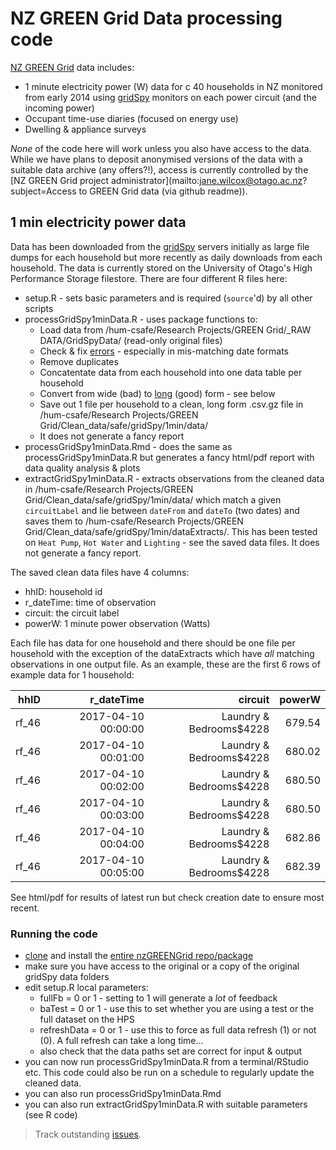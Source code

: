 # NZ GREEN Grid Data processing code
[NZ GREEN Grid](https://www.otago.ac.nz/centre-sustainability/research/energy/otago050285.html) data includes:

 * 1 minute electricity power (W) data for c 40 households in NZ monitored from early 2014 using [gridSpy](https://gridspy.com/) monitors on each power circuit (and the incoming power)
 * Occupant time-use diaries (focused on energy use)
 * Dwelling & appliance surveys

_None_ of the code here will work unless you also have access to the data. While we have plans to deposit anonymised versions of the data with a suitable data archive (any offers?!), access is currently controlled by the [NZ GREEN Grid project administrator](mailto:jane.wilcox@otago.ac.nz?subject=Access to GREEN Grid data (via github readme)).

## 1 min electricity power data

Data has been downloaded from the [gridSpy](https://gridspy.com/) servers initially as large file dumps for each household but more recently as daily downloads from each household. The data is currently stored on the University of Otago's High Performance Storage filestore. There are four different R files here:

 * setup.R - sets basic parameters and is required (`source`'d) by all other scripts
 * processGridSpy1minData.R - uses package functions to:
   + Load data from /hum-csafe/Research Projects/GREEN Grid/_RAW DATA/GridSpyData/ (read-only original files)
   + Check & fix [errors](https://git.soton.ac.uk/ba1e12/nzGREENGrid/issues?scope=all&utf8=%E2%9C%93&state=all&label_name[]=gridSpy) - especially in mis-matching date formats
   + Remove duplicates
   + Concatentate data from each household into one data table per household
   + Convert from wide (bad) to [long](http://garrettgman.github.io/tidying/) (good) form - see below
   + Save out 1 file per household to a clean, long form .csv.gz file in /hum-csafe/Research Projects/GREEN Grid/Clean_data/safe/gridSpy/1min/data/
   + It does not generate a fancy report
 * processGridSpy1minData.Rmd - does the same as processGridSpy1minData.R but generates a fancy html/pdf report with data quality analysis & plots
 * extractGridSpy1minData.R - extracts observations from the cleaned data in /hum-csafe/Research Projects/GREEN Grid/Clean_data/safe/gridSpy/1min/data/ which match a given `circuitLabel` and lie between `dateFrom` and `dateTo` (two dates) and saves them to /hum-csafe/Research Projects/GREEN Grid/Clean_data/safe/gridSpy/1min/dataExtracts/. This has been tested on `Heat Pump`, `Hot Water` and `Lighting` - see the saved data files. It does not generate a fancy report.

The saved clean data files have 4 columns:

 * hhID: household id
 * r_dateTime: time of observation
 * circuit: the circuit label
 * powerW: 1 minute power observation (Watts)

Each file has data for one household and there should be one file per household with the exception of the dataExtracts which have _all_ matching observations in one output file. As an example, these are the first 6 rows of example data for 1 household:

|hhID |	r_dateTime |	circuit |	powerW|
|------:|------:|------:|------:|
|rf_46 |	2017-04-10 00:00:00 |	Laundry & Bedrooms$4228 |	679.54|
|rf_46 |	2017-04-10 00:01:00 |	Laundry & Bedrooms$4228 |	680.02|
|rf_46 |	2017-04-10 00:02:00 |	Laundry & Bedrooms$4228 |	680.50|
|rf_46 |	2017-04-10 00:03:00 |	Laundry & Bedrooms$4228 |	680.50|
|rf_46 |	2017-04-10 00:04:00 |	Laundry & Bedrooms$4228 |	682.86|
|rf_46 |	2017-04-10 00:05:00 |	Laundry & Bedrooms$4228 |	682.39 |

See html/pdf for results of latest run but check creation date to ensure most recent.

### Running the code

 * [clone](https://support.rstudio.com/hc/en-us/articles/200532077-Version-Control-with-Git-and-SVN) and install the [entire nzGREENGrid repo/package](https://git.soton.ac.uk/ba1e12/nzGREENGrid)
 * make sure you have access to the original or a copy of the original gridSpy data folders
 * edit setup.R local parameters:
    * fullFb = 0 or 1 - setting to 1 will generate a _lot_ of feedback
    * baTest = 0 or 1 - use this to set whether you are using a test or the full dataset on the HPS
    * refreshData = 0 or 1 - use this to force as full data refresh (1) or not (0). A full refresh can take a long time...
    * also check that the data paths set are correct for input & output
 * you can now run processGridSpy1minData.R from a terminal/RStudio etc. This code could also be run on a schedule to regularly update the cleaned data.
 * you can also run processGridSpy1minData.Rmd 
 * you can also run extractGridSpy1minData.R with suitable parameters (see R code)
 
>Track outstanding [issues](https://git.soton.ac.uk/ba1e12/nzGREENGrid/issues?label_name%5B%5D=gridSpy).
 

